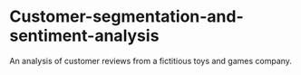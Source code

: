 # Customer-segmentation-and-sentiment-analysis
An analysis of customer reviews from a fictitious toys and games company.
